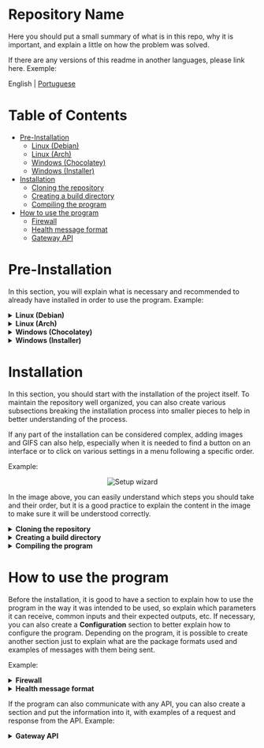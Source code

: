# Repository Name

Here you should put a small summary of what is in this repo, why it is important, and explain a little on how the
problem was solved.

If there are any versions of this readme in another languages, please link here. Exemple:

English | [Portuguese](README-pt.MD)

# Table of Contents

- [Pre-Installation](#pre-installation)
    - [Linux (Debian)](#linux-debian)
    - [Linux (Arch)](#linux-arch)
    - [Windows (Chocolatey)](#windows-chocolatey)
    - [Windows (Installer)](#windows-installer)
- [Installation](#installation)
    - [Cloning the repository](#cloning-the-repository)
    - [Creating a build directory](#creating-a-build-directory)
    - [Compiling the program](#compiling-the-program)
- [How to use the program](#how-to-use-the-program)
    - [Firewall](#firewall) 
    - [Health message format](#health-message-format)
    - [Gateway API](#gateway-api)

# Pre-Installation

In this section, you will explain what is necessary and recommended to already have installed in order to use the
program.
Example:

<details><summary><b>Linux (Debian)</b></summary>

## Linux (Debian)

1. Install the python3 package:

    ```bash
    sudo apt install python3
    ```

</details>

<details><summary><b>Linux (Arch)</b></summary>

## Linux (Arch)

1. Install the python package:

    ```bash
    sudo pacman -S python
    ```

</details>

<details><summary><b>Windows (Chocolatey)</b></summary>

## Windows (Chocolatey)

1. Install the python package:

    ```shell
    choco install python
    ```

</details>


<details><summary><b>Windows (Installer)</b></summary>

## Windows (Installer)

1. Install the python using the installer:

   In order to install python, you will need to run the installer located on
   the [python official website](https://www.python.org/downloads/)

</details>

# Installation

In this section, you should start with the installation of the project itself. To maintain the repository well
organized, you can also create various subsections breaking the installation process into smaller pieces to help in
better understanding of the process.

If any part of the installation can be considered complex, adding images and GIFS can also help, especially when it is
needed to find a button on an interface or to click on various settings in a menu following a specific order.

Example:

<center>
 <img src="https://raw.githubusercontent.com/espressif/vscode-esp-idf-extension/master/media/tutorials/setup/install-extension.png" alt="Setup wizard">
</center>

In the image above, you can easily understand which steps you should take and their order, but it is a good practice to
explain the content in the image to make sure it will be understood correctly.

<details><summary><b>Cloning the repository</b></summary>


First things first, it is needed to clone the repository, which can be done by the following command:

```bash
git clone (repository url)
```

</details>

<details><summary><b>Creating a build directory</b></summary>

Now, before you run the CMAKE, it is necessary to create a folder named build and then move to that folder. This can be
done by using the following command:

```bash
mkdir build && cd build
```

</details>

<details><summary><b>Compiling the program</b></summary>

```bash
cmake ..
```

In some parts of the installation, in which common mistakes can happen, it is recommended to use a warning explaining
how things can go wrong and common mistakes that can be made. Example:

> **Warning:** Be careful not to run the MAKEFILE while at superuser, it could break your OS.

Another recommendation is to put a simple compiling table with the parameters you can use to compile the program, for
example:

| Command    | Function                                                                      |
|------------|-------------------------------------------------------------------------------|
| make clean | Delete the files created by the last compilation in the build folder          |
| make       | Compiles the program with the g++ compiler, the result is in the build folder |
| make run   | Compiles and then executes the program in the build folder                    |

</details>

# How to use the program

Before the installation, it is good to have a section to explain how to use the program in the way it was intended to be
used, so explain which parameters it can receive, common inputs and their expected outputs, etc. If necessary, you can
also create a **Configuration** section to better explain how to configure the program. Depending on the program, it is
possible to create another section just to explain what are the package formats used and examples of messages with them
being sent.

Example:

<details><summary><b>Firewall</b></summary>


1. Firewall

    + Turn on Firewall?
        - This helps protect your Mac from being attacked over the internet.
    + Turn on logging?
        - If there IS an infection, logs are useful for determining the source.
    + Turn on stealth mode?
        - Your Mac will not respond to ICMP ping requests or connection attempts from closed TCP and UDP networks.

    2. General System Protection

        + Enable Gatekeeper?
            - Defend against malware by enforcing code signing and verifying downloaded applications before allowing them to run.
        + Prevent automatic software whitelisting?
            - Both built-in and downloaded software will require user approval for whitelisting.
        + Disable Captive Portal Assistant and force login through browser on untrusted networks?
            - Captive Portal Assistant could be triggered and direct you to a malicious site WITHOUT any user interaction.

</details>
<details><summary><b>Health message format</b></summary>

Every ten seconds, the gateway sends a health message to the broker. Through this message, it's possible to monitor
certain aspects of the device's operation.

```c
{
  "t": time_t,                        ///< Message timestamp 
  "rssi": int8_t,                     ///< WiFi rssi
  "ssid": string,                     ///< WiFi ssid
  "ip": string,                       ///< Device IP
  "bsc": hdr_bsc_err_t,               ///< Ble Scanner Err Code
  "performance": float,               ///< Device Performance (Packets Received/Lost Ratio)
  "boot": uint16_t,                   ///< Boot count after last power up
  "reason": esp_reset_reason_t,       ///< Last reset reason
  "memory": uint16_t,                 ///< Free memory heap
  "lifetime": uint64_t                ///< Lifetime after last power up in minutes
}
```

The value of the "bsc" key can represent the following errors:

```c
typedef enum hdr_bsc_err
{
    BSC_ERROR_NOERROR = 48,           ///< No error
    BSC_ERROR_UNEXPECTED_CMD = 49,    ///< Unexpected cmd received by nrf
    BSC_ERROR_UNKNOWN_CMD = 50,        ///< Unknown cmd received by nrf
    BSC_ERROR_RQMBUSY = 51,           ///< RQM is busy
    BSC_ERROR_UARTCOMM = 52,          ///< UART Communication error
    BSC_ERROR_UARTUFIFO = 53,         ///< UART FIFO overflow
    BSC_ERROR_ADVLOST = 54,           ///< ADV is lost
    BSC_ERROR_UNKNOWN_SEQ = 55,        ///< Unknown data sequence received by nrf
    BSC_ERROR_CNNT_TIMEOUT = 56,        ///< Connection timeout <DEPRECATED>
    BSC_ERROR_CNNT_OVERFLOW = 57,     ///< Connection overflow <DEPRECATED>
    BSC_ERROR_STARTUP = 58            ///< Error at Ble Scanner Startup
} hdr_bsc_err_t;
```

The value of the "reason" key can represent the following errors:

```c
typedef enum {
    ESP_RST_UNKNOWN,    ///< Reset reason cannot be determined
    ESP_RST_POWERON,    ///< Reset due to power-on event
    ESP_RST_EXT,        ///< Reset by an external pin (not applicable for ESP32)
    ESP_RST_SW,         ///< Software reset via esp_restart
    ESP_RST_PANIC,      ///< Software reset due to exception/panic
    ESP_RST_INT_WDT,    ///< Reset (

software or hardware) due to interrupt watchdog
    ESP_RST_TASK_WDT,   ///< Reset due to task watchdog
    ESP_RST_WDT,        ///< Reset due to other watchdogs
    ESP_RST_DEEPSLEEP,  ///< Reset after exiting deep sleep mode
    ESP_RST_BROWNOUT,   ///< Brownout reset (software or hardware)
    ESP_RST_SDIO,       ///< Reset over SDIO
} esp_reset_reason_t;
```

Message example:

```json
{
  "t": 1654689408,
  "rssi": -55,
  "ssid": "CABO CANAVERAL",
  "ip": "192.168.1.13",
  "bsc": 48,
  "performance": 99.16,
  "boot": 0,
  "reason": 1,
  "memory": 75272,
  "lifetime": 30
}
```

</details>

If the program can also communicate with any API, you can also create a section and put the information into it, with
examples of a request and response from the API. Example:

<details><summary><b>Gateway API</b></summary>

It's possible to communicate with the device using the Gateway API that can be reached by a local HTTP client or an MQTT
client connected to the same device broker.

To use this API on MQTT, publish requests to `B2D/$companyId/$mac/$deviceId` and subscribe
to `C2B/$companyId/$mac/$deviceId/ackGtw` to receive device responses.

## Start Ethernet Interface

### Request

`POST /v1/hg/queue`

```json
{
    "id": 0,
    "timeout": 5000,
    "disabled": false,
    "ip": {
        "enabled": false,
        "ip": "",
        "netmask": "",
        "gw": "",
        "dns": ""
    }
}
```

### Response

`HTTP 200 OK`

```json
{
	"err": 0,
	"msg": "ESP_OK(0x0)"
}
```

</details>

